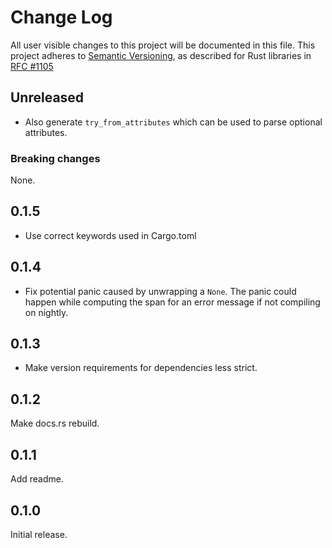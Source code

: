 # Change Log

All user visible changes to this project will be documented in this file.
This project adheres to [Semantic Versioning](http://semver.org/), as described
for Rust libraries in [RFC #1105](https://github.com/rust-lang/rfcs/blob/master/text/1105-api-evolution.md)

## Unreleased

- Also generate `try_from_attributes` which can be used to parse optional attributes.

### Breaking changes

None.

## 0.1.5

- Use correct keywords used in Cargo.toml

## 0.1.4

- Fix potential panic caused by unwrapping a `None`. The panic could happen while computing the span for an error message if not compiling on nightly.

## 0.1.3

- Make version requirements for dependencies less strict.

## 0.1.2

Make docs.rs rebuild.

## 0.1.1

Add readme.

## 0.1.0

Initial release.
